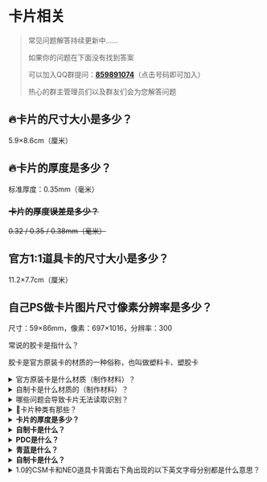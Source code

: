 # 卡片相关

> 常见问题解答持续更新中......
>
> 如果你的问题在下面没有找到答案
>
> 可以加入QQ群提问：[**859891074**](https://qm.qq.com/cgi-bin/qm/qr?k=V2yo3qNbAikjHNtZ31G-O9FEIydPmQ3g\&jump\_from=webapi)（点击号码即可加入）
>
> 热心的群主管理员们以及群友们会为您解答问题

## :fire:卡片的尺寸大小是多少？

5.9×8.6cm（厘米）

## :fire:卡片的厚度是多少？

标准厚度：0.35mm（毫米）

### ~~卡片的厚度误差是多少？~~

~~0.32 / 0.35 / 0.38mm（毫米）~~

## 官方1:1道具卡的尺寸大小是多少？

11.2×7.7cm（厘米）

## 自己PS做卡片图片尺寸像素分辨率是多少？

尺寸：59×86mm，像素：697×1016，分辨率：300

常说的胶卡是指什么？

胶卡是官方原装卡的材质的一种俗称，也叫做塑料卡、塑胶卡

<details>

<summary>官方原装卡是什么材质（制作材料）？</summary>

PET材料（Polyethylene terephthalate）

俗称涤纶树脂，是制卡材料当中最好的材料，其特点是耐高温可降解环保，无毒、无味，卫生安全性好，也可直接用于食品包装，同时在上色印刷特殊工艺方面是最优秀的，制作成的卡片精致美观。这种材料相对来说用的会比较少，缺点是价格相比于PVC材料会高不少，在制作工艺流程中也会产生一些费用。

</details>

<details>

<summary>自制卡是什么材质的（制作材料）？</summary>

1.纸卡（300G铜板纸卡）

2.胶卡（PVC塑料卡）

</details>

<details>

<summary>哪些问题会导致卡片无法读取识别？</summary>

1.条码印刷错误

2.印刷油墨问题

3.印刷表面工艺问题

4.裁切误差问题

5.其他未知原因

</details>

<details>

<summary><span data-gb-custom-inline data-tag="emoji" data-code="1f44f">👏</span>卡片种类有那些？</summary>

<mark style="color:red;">**K**</mark>**AMEN**<mark style="color:red;">**R**</mark>**IDE**：假面驾驭，俗称：骑士卡/变身卡/角色卡

**FINAL KAMENRIDE**：最终假面驾驭，俗称：最终形态卡/终极形态卡/最终形态骑士卡/终极形态骑士卡

<mark style="color:red;">**F**</mark>**ORM**<mark style="color:red;">**R**</mark>**IDE**：形态驾驭，俗称：形态卡

<mark style="color:yellow;">**F**</mark>\*\*INAL \*\*<mark style="color:yellow;">**F**</mark>**ORM**<mark style="color:yellow;">**R**</mark>**IDE**：最终形态驾驭，俗称：变形卡/痒痒卡/工具人卡

<mark style="color:red;">**A**</mark>**TTACK**<mark style="color:red;">**R**</mark>**IDE**：攻击驾驭，俗称：技能卡/攻击卡

<mark style="color:yellow;">**F**</mark>\*\*INAL \*\*<mark style="color:yellow;">**A**</mark>**TTACK**<mark style="color:yellow;">**R**</mark>**IDE**：最终攻击驾驭，俗称：必杀卡/绝招卡

<mark style="color:red;">**K**</mark>**AIJIN**<mark style="color:red;">**R**</mark>**IDE**：怪人驾驭，俗称：怪人卡，由千眼怪Diend使用

<mark style="color:red;">**F**</mark>INAL <mark style="color:red;">**K**</mark>AMEN <mark style="color:red;">**A**</mark>TTACK <mark style="color:red;">**F**</mark>**ORMRIDE**：最终假面攻击形态驾驭

**FINAL RIDE**：最终驾驭，只有在街机游戏卡片中出现过

</details>

<details>

<summary><strong>卡片的厚度是多少？</strong></summary>

标准厚度是0.35\~0.38mm（毫米）

</details>

<details>

<summary><strong>自制卡是什么？</strong></summary>

玩家自制的卡片（说不好听的就叫盗版卡）

</details>

<details>

<summary><strong>PDC是什么？</strong></summary>

就是那个卖卡的人，PDC是他名字拼音的首字母的缩

</details>

<details>

<summary><strong>青蓝是什么？</strong></summary>

青蓝是一种颜色

</details>

<details>

<summary><strong>自制卡是什么？</strong></summary>



</details>

<details>

<summary>1.0的CSM卡和NEO道具卡背面右下角出现的以下英文字母分别都是什么意思？</summary>

## 版权水印标识：

B.JAPAN ©I·T

B.JAPAN ©T·T·I

B.JAPAN ©I·T©T

B.JAPAN ©I·T·A·T

B.JAPAN ©I·T © T·T·I

NOT FOR SALE

## 说明：

B是BANDAI（万代），JAPAN是日本，©是版权符号，后面的就是版权方了，T是TOEI（东映）

NOT FOR SALE是非卖品（特典卡上面才有）

## 版权方：

Ishimori Shōtarō / 石森プロ / 石森章太郎

テレビ朝日 / tv asahi / 朝日电视台

ADK EM

Toei Tokyo / 東映 / 东映株式会社

#### <mark style="color:red;">注：DX / NEO / CSM2.0 的卡背面无版权水印标识</mark>

</details>
